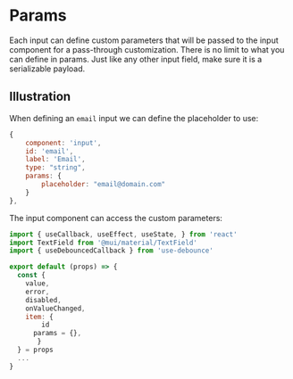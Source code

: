 # Params

Each input can define custom parameters that will be passed to the input component for a pass-through customization.
There is no limit to what you can define in params.
Just like any other input field, make sure it is a serializable payload.

## Illustration

When defining an `email` input we can define the placeholder to use:

```js
{
    component: 'input',
    id: 'email',
    label: 'Email',
    type: "string",
    params: {        
        placeholder: "email@domain.com"
    }
},
```

The input component can access the custom parameters:


```js
import { useCallback, useEffect, useState, } from 'react'
import TextField from '@mui/material/TextField'
import { useDebouncedCallback } from 'use-debounce'

export default (props) => {
  const {
    value,
    error,
    disabled,
    onValueChanged,
    item: {  
        id
      params = {},
       }
  } = props
  ...
}
```